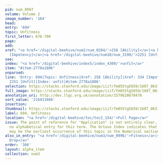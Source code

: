 ```yaml
---
pid: num_0997
volume: Volume 2
image_number: '164'
head:
entry: '694'
topic: Unfitness
first_letter: 676-700
page:
add:
xref: "<a href='/digital-beehive/num2/num_0284/'>258 [Ability]</a>|<a href='/digital-beehive/num2/num_0387/'>334
  [Impotency]</a>|<a href='/digital-beehive/num10/num_3199/'>2251 [Unfit]</a>"
see:
index: "<a href='/digital-beehive/index5/index_4309/'>unfit</a>"
item: "#item-2778a1806"
unparsed:
line: 'Entry: 694|Topic: Unfitness|Xref: 258 [Ability]|Xref: 334 [Impotency]|Xref:
  2251 [Unfit]|Index: unfit|#item-2778a1806'
selection: https://stacks.stanford.edu/image/iiif/fm855tg5659/1607_0631/942,3466,2790,295/full/0/default.jpg
full_image: https://stacks.stanford.edu/image/iiif/fm855tg5659/1607_0631/full/full/0/default.jpg
annotation_uri: http://dev.llgc.org.uk/annotation/1579628678478
sort_value: '216413466'
insertion:
thumbnail: https://stacks.stanford.edu/image/iiif/fm855tg5659/1607_0631/942,3466,600,180/250,/0/default.jpg
label: 694. Unfitness
location: "<a href='/digital-beehive/toc/toc2_154/'>Full Page</a>"
issue: The point of reference for "Application" is not entirely clear, as there is
  no alphabetical entry for this term. The Octavo Index indicates that 1032 [Application]
  may be the earliest occurrence of this topic in the Numerical section of the Alvearium.
also_in_entry: "<a href='/digital-beehive/num3/num_0996/'>Fitness</a>|<a href='/digital-beehive/num3/num_0998/'>a
  Drop</a>"
order: '366'
layout: alpha_item
collection: num3
---
```

